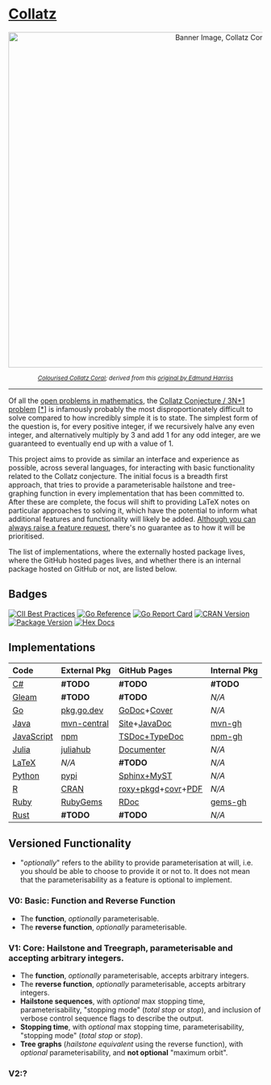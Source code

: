 # [Collatz](https://github.com/Skenvy/Collatz)
<p align="center"><picture>
  <source media="(prefers-color-scheme: dark)" srcset="https://raw.githubusercontent.com/wiki/Skenvy/Collatz/.meta/banners/modifications/_Main_dark.png"/>
  <img alt="Banner Image, Collatz Coral" src="https://raw.githubusercontent.com/wiki/Skenvy/Collatz/.meta/banners/modifications/_Main_light.png" width=830 height=666/>
</picture></p>
<sub><p align="center"><i>
  <a href="https://github.com/Skenvy/Collatz/blob/main/.meta/banners/README.md">Colourised Collatz Coral</a>; derived from this
  <a href="https://twitter.com/Gelada/status/846751901756653568">original by Edmund Harriss</a>
</i></p></sub>

---
Of all the [open problems in mathematics](https://en.wikipedia.org/wiki/List_of_unsolved_problems_in_mathematics), the [Collatz Conjecture / 3N+1 problem](https://en.wikipedia.org/wiki/Collatz_conjecture) [[*](https://mathworld.wolfram.com/CollatzProblem.html)] is infamously probably the most disproportionately difficult to solve compared to how incredibly simple it is to state.
The simplest form of the question is, for every positive integer, if we recursively halve any even integer, and alternatively multiply by 3 and add 1 for any odd integer, are we guaranteed to eventually end up with a value of 1.

This project aims to provide as similar an interface and experience as possible, across several languages, for interacting with basic functionality related to the Collatz conjecture.
The initial focus is a breadth first approach, that tries to provide a parameterisable hailstone and tree-graphing function in every implementation that has been committed to.
After these are complete, the focus will shift to providing LaTeX notes on particular approaches to solving it, which have the potential to inform what additional features and functionality will likely be added.
[Although you can always raise a feature request](https://github.com/Skenvy/Collatz/issues/new?assignees=&labels=enhancement&projects=&template=feature-request.yaml), there's no guarantee as to how it will be prioritised.

The list of implementations, where the externally hosted package lives, where the GitHub hosted pages lives, and whether there is an internal package hosted on GitHub or not, are listed below.
## Badges
[![CII Best Practices](https://bestpractices.coreinfrastructure.org/projects/6311/badge)](https://bestpractices.coreinfrastructure.org/projects/6311)
[![Go Reference](https://pkg.go.dev/badge/github.com/Skenvy/Collatz/go.svg)](https://pkg.go.dev/github.com/Skenvy/Collatz/go)
[![Go Report Card](https://goreportcard.com/badge/github.com/Skenvy/Collatz/go)](https://goreportcard.com/report/github.com/Skenvy/Collatz/go)
[![CRAN Version](https://www.r-pkg.org/badges/version/collatz)](https://cran.r-project.org/package=collatz)
[![Package Version](https://img.shields.io/hexpm/v/collatz)](https://hex.pm/packages/collatz)
[![Hex Docs](https://img.shields.io/badge/hex-docs-ffaff3)](https://hexdocs.pm/collatz/)
## Implementations
| Code | External Pkg | GitHub Pages | Internal Pkg |
| :--- | :---         | :---         | :---         |
| [C#](https://github.com/Skenvy/Collatz/tree/main/C%23) | **#TODO** | **#TODO** | **#TODO** |
| [Gleam](https://github.com/Skenvy/Collatz/tree/main/gleam) | **#TODO** | **#TODO** | _N/A_ |
| [Go](https://github.com/Skenvy/Collatz/tree/main/go) | [pkg.go.dev](https://pkg.go.dev/github.com/Skenvy/Collatz/go) | [GoDoc](https://skenvy.github.io/Collatz/go/)+[Cover](https://skenvy.github.io/Collatz/go/coverage.html) | _N/A_ |
| [Java](https://github.com/Skenvy/Collatz/tree/main/java) | [mvn-central](https://search.maven.org/artifact/io.github.skenvy/collatz) | [Site](https://skenvy.github.io/Collatz/java/)+[JavaDoc](https://skenvy.github.io/Collatz/java/apidocs/io/github/skenvy/package-summary.html) | [mvn-gh](https://github.com/Skenvy/Collatz/packages/1445255) |
| [JavaScript](https://github.com/Skenvy/Collatz/tree/main/javascript) | [npm](https://www.npmjs.com/package/@skenvy/collatz) | [TSDoc+TypeDoc](https://skenvy.github.io/Collatz/javascript) | [npm-gh](https://github.com/Skenvy/Collatz/pkgs/npm/collatz) |
| [Julia](https://github.com/Skenvy/Collatz/tree/main/julia) | [juliahub](https://juliahub.com/ui/Packages/Collatz/UmeZE) | [Documenter](https://skenvy.github.io/Collatz/julia/) | _N/A_ |
| [LaTeX](https://github.com/Skenvy/Collatz/tree/main/LaTeX) | _N/A_ | **#TODO** | _N/A_ |
| [Python](https://github.com/Skenvy/Collatz/tree/main/python) | [pypi](https://pypi.org/project/collatz/) | [Sphinx+MyST](https://skenvy.github.io/Collatz/python/) | _N/A_ |
| [R](https://github.com/Skenvy/Collatz/tree/main/R) | [CRAN](https://cran.r-project.org/package=collatz) | [roxy+pkgd](https://skenvy.github.io/Collatz/R/)+[covr](https://skenvy.github.io/Collatz/R/covr/Collatz-report.html)+[PDF](https://skenvy.github.io/Collatz/R/pdf/) | _N/A_ |
| [Ruby](https://github.com/Skenvy/Collatz/tree/main/ruby) | [RubyGems](https://rubygems.org/gems/collatz) | [RDoc](https://skenvy.github.io/Collatz/ruby/) | [gems-gh](https://github.com/Skenvy/Collatz/packages/1636643) |
| [Rust](https://github.com/Skenvy/Collatz/tree/main/rust) | **#TODO** | **#TODO** | _N/A_ |
## Versioned Functionality
* "_optionally_" refers to the ability to provide parameterisation at will, i.e. you should be able to choose to provide it or not to. It does not mean that the parameterisability as a feature is optional to implement.
### V0: Basic: Function and Reverse Function
* The **function**, _optionally_ parameterisable.
* The **reverse function**, _optionally_ parameterisable.
### V1: Core: Hailstone and Treegraph, parameterisable and accepting arbitrary integers.
* The **function**, _optionally_ parameterisable, accepts arbitrary integers.
* The **reverse function**, _optionally_ parameterisable, accepts arbitrary integers.
* **Hailstone sequences**, with _optional_ max stopping time, parameterisability, "stopping mode" (_total stop_ or _stop_), and inclusion of verbose control sequence flags to describe the output.
* **Stopping time**, with _optional_ max stopping time, parameterisability, "stopping mode" (_total stop_ or _stop_).
* **Tree graphs** (_hailstone equivalent_ using the reverse function), with _optional_ parameterisability, and **not optional** "maximum orbit".
### V2:?
